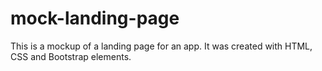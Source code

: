 # mock-landing-page

This is a mockup of a landing page for an app. It was created with HTML, CSS and Bootstrap elements. 
